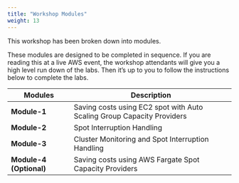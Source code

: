 ```yaml
---
title: "Workshop Modules"
weight: 13
---
```


This workshop has been broken down into modules.

These modules are designed to be completed in sequence. If you are reading this at a live AWS event, the workshop attendants will give you a high level run down of the labs. Then it’s up to you to follow the instructions below to complete the labs. 


| Modules | Description |
| --- | --- |
| **Module-1** | Saving costs using EC2 spot with Auto Scaling Group Capacity Providers |
| **Module-2** | Spot Interruption Handling |
| **Module-3** | Cluster Monitoring and Spot Interruption Handling |
| **Module-4 (Optional)** | Saving costs using AWS Fargate Spot Capacity Providers |
